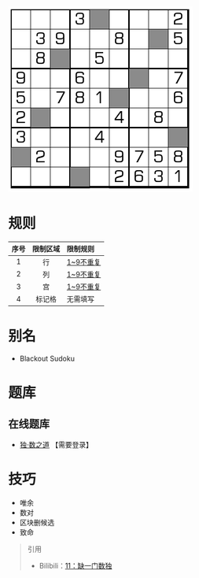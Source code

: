 ![](../../../images/sudoku/缺一门数独.png)

# 规则
| 序号  | 限制区域 | 限制规则      |
|:---:|:----:|:----------|
|  1  |  行   | [1~9不重复] |
|  2  |  列   | [1~9不重复] |
|  3  |  宫   | [1~9不重复] |
|  4  | 标记格  | 无需填写      |

# 别名
- Blackout Sudoku

# 题库

## 在线题库
- [独·数之道](http://www.sudokufans.org.cn/lx/game.index.php?type=qym) 【需要登录】

# 技巧
- 唯余
- 数对
- 区块删候选
- 致命

> 引用
> - Bilibili：[11：缺一门数独](https://www.bilibili.com/read/cv10180719)

[1~9不重复]: ../../../rules.md#1to9不重复

